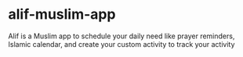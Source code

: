 # alif-muslim-app
Alif is a Muslim app to schedule your daily need like prayer reminders, Islamic calendar, and create your custom activity to track your activity
